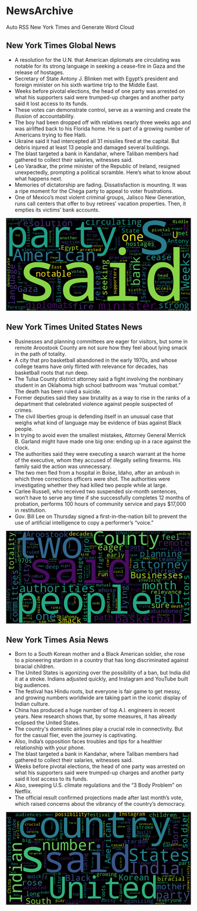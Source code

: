 # NewsArchive
Auto RSS New York Times and Generate Word Cloud

## New York Times Global News
* A resolution for the U.N. that American diplomats are circulating was notable for its strong language in seeking a cease-fire in Gaza and the release of hostages.
* Secretary of State Antony J. Blinken met with Egypt’s president and foreign minister on his sixth wartime trip to the Middle East.
* Weeks before pivotal elections, the head of one party was arrested on what his supporters said were trumped-up charges and another party said it lost access to its funds.
* These votes can demonstrate control, serve as a warning and create the illusion of accountability.
* The boy had been dropped off with relatives nearly three weeks ago and was airlifted back to his Florida home. He is part of a growing number of Americans trying to flee Haiti.
* Ukraine said it had intercepted all 31 missiles fired at the capital. But debris injured at least 13 people and damaged several buildings.
* The blast targeted a bank in Kandahar, where Taliban members had gathered to collect their salaries, witnesses said.
* Leo Varadkar, the prime minister of the Republic of Ireland, resigned unexpectedly, prompting a political scramble. Here’s what to know about what happens next.
* Memories of dictatorship are fading. Dissatisfaction is mounting. It was a ripe moment for the Chega party to appeal to voter frustrations.
* One of Mexico’s most violent criminal groups, Jalisco New Generation, runs call centers that offer to buy retirees’ vacation properties. Then, it empties its victims’ bank accounts.

![Global](./global.png)
## New York Times United States News
* Businesses and planning committees are eager for visitors, but some in remote Aroostook County are not sure how they feel about lying smack in the path of totality.
* A city that pro basketball abandoned in the early 1970s, and whose college teams have only flirted with relevance for decades, has basketball roots that run deep.
* The Tulsa County district attorney said a fight involving the nonbinary student in an Oklahoma high school bathroom was “mutual combat.” The death has been ruled a suicide.
* Former deputies said they saw brutality as a way to rise in the ranks of a department that celebrated violence against people suspected of crimes.
* The civil liberties group is defending itself in an unusual case that weighs what kind of language may be evidence of bias against Black people.
* In trying to avoid even the smallest mistakes, Attorney General Merrick B. Garland might have made one big one: ending up in a race against the clock.
* The authorities said they were executing a search warrant at the home of the executive, whom they accused of illegally selling firearms. His family said the action was unnecessary.
* The two men fled from a hospital in Boise, Idaho, after an ambush in which three corrections officers were shot. The authorities were investigating whether they had killed two people while at large.
* Carlee Russell, who received two suspended six-month sentences, won’t have to serve any time if she successfully completes 12 months of probation, performs 100 hours of community service and pays $17,000 in restitution.
* Gov. Bill Lee on Thursday signed a first-in-the-nation bill to prevent the use of artificial intelligence to copy a performer’s “voice.”

![US](./usnews.png)
## New York Times Asia News
* Born to a South Korean mother and a Black American soldier, she rose to a pioneering stardom in a country that has long discriminated against biracial children.
* The United States is agonizing over the possibility of a ban, but India did it at a stroke. Indians adjusted quickly, and Instagram and YouTube built big audiences.
* The festival has Hindu roots, but everyone is fair game to get messy, and growing numbers worldwide are taking part in the iconic display of Indian culture.
* China has produced a huge number of top A.I. engineers in recent years. New research shows that, by some measures, it has already eclipsed the United States.
* The country's domestic airlines play a crucial role in connectivity. But for the casual flier, even the journey is captivating.
* Also, India’s opposition faces troubles and tips for a healthier relationship with your phone.
* The blast targeted a bank in Kandahar, where Taliban members had gathered to collect their salaries, witnesses said.
* Weeks before pivotal elections, the head of one party was arrested on what his supporters said were trumped-up charges and another party said it lost access to its funds.
* Also, sweeping U.S. climate regulations and the “3 Body Problem” on Netflix.
* The official result confirmed projections made after last month’s vote, which raised concerns about the vibrancy of the country’s democracy.

![Asian](./asian.png)
